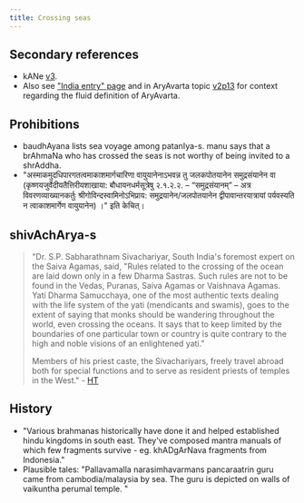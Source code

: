 ```yaml
---
title: Crossing seas
---
```


## Secondary references
- kANe [v3](https://archive.org/stream/HistoryOfDharmasastraancientAndMediaevalReligiousAndCivilLawV.3/Kane_A-History-of-Dharmasastra-v3_1946#page/n979/mode/2up).
- Also see ["India entry" page](../ethnic-shifts/Arya-consolidation/)  and in AryAvarta topic [v2p13](https://archive.org/stream/HistoryOfDharmasastraancientAndMediaevalReligiousAndCivilLawV.2.1/Kane_A-History-of-Dharmasastra-v2-1_1941#page/n69/mode/2up) for context regarding the fluid definition of AryAvarta.

## Prohibitions
- baudhAyana lists sea voyage among patanIya-s. manu says that a brAhmaNa who has crossed the seas is not worthy of being invited to a shrAddha.
- "अस्माकमुदधिपारगतत्वमाकाशमार्गचारिणा वायुयानेनाऽभवन्न तु जलकपोतयानेन समुद्रसंयानेन वा  (कृष्णयजुर्वेदीयतैत्तिरीयशाखाया: बौधायनधर्मसूत्रेषु २.१.२.२. – “समुद्रसंयानम्” – अत्र विवरणव्याख्यानकर्तुः श्रीगोविन्दस्वामिनोऽभिप्राय: समुद्रयानेन/जलपोतयानेन द्वीपावान्तरयात्रायां पर्यवस्यति न त्वाकाशमार्गेण वायुयानेन) ।" इति केचित्।

## shivAchArya-s
> "Dr. S.P. Sabharathnam Sivachariyar, South India's foremost expert on the Saiva Agamas, said, "Rules related to the crossing of the ocean are laid down only in a few Dharma Sastras. Such rules are not to be found in the Vedas, Puranas, Saiva Agamas or Vaishnava Agamas. Yati Dharma Samucchaya, one of the most authentic texts dealing with the life system of the yati (mendicants and swamis), goes to the extent of saying that monks should be wandering throughout the world, even crossing the oceans. It says that to keep limited by the boundaries of one particular town or country is quite contrary to the high and noble visions of an enlightened yati." 
> 
> Members of his priest caste, the Sivachariyars, freely travel abroad both for special functions and to serve as resident priests of temples in the West." - [HT](https://www.hinduismtoday.com/modules/smartsection/item.php?itemid=3065)

## History
- "Various brahmanas historically have done it and helped established hindu kingdoms in south east. They've composed mantra manuals of which few fragments survive - eg. khADgArNava fragments from Indonesia."
- Plausible tales: "Pallavamalla narasimhavarmans pancaraatrin guru came from cambodia/malaysia by sea. The guru is depicted on walls of vaikuntha perumal temple. "
